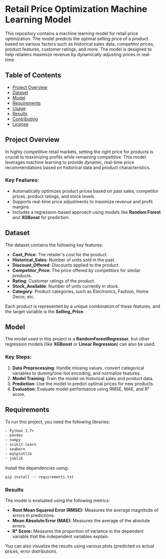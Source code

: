 # Retail Price Optimization Machine Learning Model

This repository contains a machine learning model for retail price optimization. The model predicts the optimal selling price of a product based on various factors such as historical sales data, competitor prices, product features, customer ratings, and more. The model is designed to help retailers maximize revenue by dynamically adjusting prices in real-time.

## Table of Contents

- [Project Overview](#project-overview)
- [Dataset](#dataset)
- [Model](#model)
- [Requirements](#requirements)
- [Usage](#usage)
- [Results](#results)
- [Contributing](#contributing)
- [License](#license)

## Project Overview

In highly competitive retail markets, setting the right price for products is crucial to maximizing profits while remaining competitive. This model leverages machine learning to provide dynamic, real-time price recommendations based on historical data and product characteristics.

### Key Features:
- Automatically optimizes product prices based on past sales, competitor prices, product ratings, and stock levels.
- Supports real-time price adjustments to maximize revenue and profit margins.
- Includes a regression-based approach using models like **Random Forest** and **XGBoost** for prediction.

## Dataset

The dataset contains the following key features:
- **Cost_Price**: The retailer's cost for the product.
- **Historical_Sales**: Number of units sold in the past.
- **Discount_Offered**: Discounts applied to the product.
- **Competitor_Price**: The price offered by competitors for similar products.
- **Rating**: Customer ratings of the product.
- **Stock_Available**: Number of units currently in stock.
- **Category**: Product categories, such as Electronics, Fashion, Home Decor, etc.

Each product is represented by a unique combination of these features, and the target variable is the **Selling_Price**.

## Model

The model used in this project is a **RandomForestRegressor**, but other regression models (like **XGBoost** or **Linear Regression**) can also be used.

### Key Steps:
1. **Data Preprocessing**: Handle missing values, convert categorical variables to dummy/one-hot encoding, and normalize features.
2. **Model Training**: Train the model on historical sales and product data.
3. **Prediction**: Use the model to predict optimal prices for new products.
4. **Evaluation**: Evaluate model performance using RMSE, MAE, and R² score.

## Requirements

To run this project, you need the following libraries:

```bash
- Python 3.7+
- pandas
- numpy
- scikit-learn
- seaborn
- matplotlib
- joblib
```
Install the dependencies using:

```bash
pip install -r requirements.txt

```
### Results
The model is evaluated using the following metrics:

- **Root Mean Squared Error (RMSE):** Measures the average magnitude of errors in predictions.
- **Mean Absolute Error (MAE):** Measures the average of the absolute errors.
- **R² Score:** Measures the proportion of variance in the dependent variable that the independent variables explain.

You can also visualize the results using various plots (predicted vs actual prices, error distribution).
